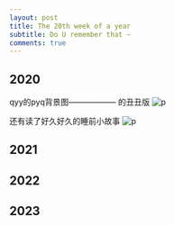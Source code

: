 ```yaml
---
layout: post
title: The 20th week of a year
subtitle: Do U remember that ~
comments: true
---
```



## 2020
qyy的pyq背景图——————
的丑丑版
![p](https://s2.loli.net/2023/12/22/xSBaDcvJdXorVPz.jpg)

还有读了好久好久的睡前小故事
![p](https://s2.loli.net/2023/12/22/gSO46bERv9wNe8B.jpg)

## 2021


## 2022


## 2023




